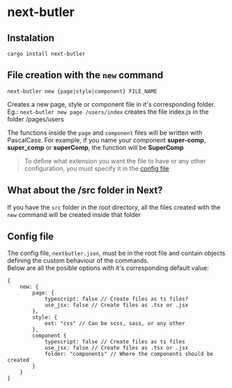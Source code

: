 # next-butler

## Instalation
```cargo install next-butler```

## File creation with the `new` command
```next-butler new {page|style|component} FILE_NAME```

Creates a new page, style or component file in it's corresponding folder.  
Eg.: `next-butler new page /users/index` creates the file index.js in the folder /pages/users

The functions inside the `page` and `component` files will be written with PascalCase. For example, if you name your component **super-comp**, **super_comp** or **superComp**, the function will be **SuperComp**

> To define what extension you want the file to have or any other configuration, you must specify it in the [config file](#config-file)

## What about the /src folder in Next?
If you have the `src` folder in the root directory, all the files created with the `new` command will be created inside that folder

## Config file
The config file, `nextbutler.json`, must be in the root file and contain objects defining the custom behaviour of the commands.  
Below are all the posible options with it's corresponding default value:

    {
        new: {
            page: {
                typescript: false // Create files as ts files?
                use_jsx: false // Create files as .tsx or .jsx
            },
            style: {
                ext: "css" // Can be scss, sass, or any other
            },
            component {
                typescript: false // Create files as ts files
                use_jsx: false // Create files as .tsx or .jsx
                folder: "components" // Where the components should be created
            }
        }
    }